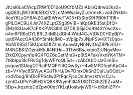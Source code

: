 JtUaI6LaCWcpZRWf0D1boU9CfbMZzIAbioQdrwb3ks0=
ugQ83LjWD90b5BX2V2LcMeWsaIxyZLdVmx8+vd4ZNkM=
4ceY6LsQY8AkZGaKEWrVcTVO5+R/StpS9fPB0hT1f9I=
gPiLDAC9UKJst74XZLptZ9g39ViB+nKpGKE35stjDfQ=
2Mz6SUavK7cFXKPVK3l0SIQ7DBjS5jaOo9943tYwcXs=
o4m9FR6oDYLBRL3itM8LdGh4jWdd4CJVtDkD0H0pBjY=
ust6PAqcOA430Y5mHcIM0+oVpIjp7xJNpPSw4XTz0qo=
16cWX9S215KUpdk5ft7zmLAuavAtyNhNyIOqZ9Pkv0U=
M4NGBKIZOznxlKkJl4NtHo+3Tfw6BsJxqeo3jUNgvMo=
ZtkQXCpym1q4GKFOZ6cGstMm3+p6tSAFak/VxnYK4TM=
7t8bIpp3IcFRvGg1dyWFYqQL5d++zAbOUiDiUzGlmSI=
pvquw1SUogOTRciPMQFYi9QQwSyrH4wEMFDfqehKpO4=
zb+V+Vlyc8SlWyuAGJTkHJ/QvPDmxOkSn2DuIUuDQdU=
+xdVbug/8hDlcPP64lw3PfRqcFjcqOdJmvzkfVrcCJI=
zzntGxUPvY5l9H2VQ8K8WymPIlI451XCTC3h22EZ+aM=
5Dp+JrqzntqCdZpw00dtYKLqUosIwjyW9H+bKbhlZPY=
